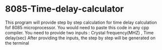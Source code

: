 # 8085-Time-delay-calculator
This program will provide step by step calculation for time delay calculation fof 8085 microprocessor.
You would need to paste this code in any cpp compiler.
You need to provide two inputs : Crystal frequency(MHZ) ,  Time delay(sec)
After providing the inputs, the step by step will be generated on the terminal

